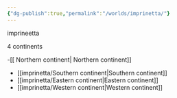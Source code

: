 ```yaml
---
{"dg-publish":true,"permalink":"/worlds/imprinetta/"}
---
```


imprineetta 

4 continents

-[[ Northern continent\| Northern continent]]
- [[imprinetta/Southern continent\|Southern continent]]
- [[imprinetta/Eastern continent\|Eastern continent]]
- [[imprinetta/Western continent\|Western continent]]

